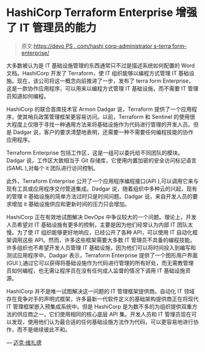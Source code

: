 # HashiCorp Terraform Enterprise 增强了 IT 管理员的能力

> 原文:[https://devo PS . com/hashi corp-administrator s-terra form-enterprise/](https://devops.com/hashicorp-administrators-terraform-enterprise/)

大多数被认为是 IT 基础设施管理的东西通常只不过是描述系统如何配置的 Word 文档。HashiCorp 开发了 Terraform，使 IT 组织能够以编程方式管理 IT 基础设施。现在，该公司将这一概念向前推进了一步，发布了 terra form Enterprise，这是一款协作应用程序，可以用来以编程方式管理 IT 基础设施，而不需要 IT 管理员知道如何编程。

HashiCorp 的联合首席技术官 Armon Dadgar 说，Terraform 提供了一个应用程序，使其哨兵政策管理框架更容易访问。以前，Terraform 和 Sentinel 的使用很大程度上仅限于寻找一种通用方法来将基础设施作为代码进行管理的开发人员。但是 Dadgar 说，客户的要求清楚地表明，还需要一种不需要任何编程技能的协作应用程序。

Terraform Enterprise 包括工作区，这是一组可以委托给不同团队的模块。Dadgar 说，工作区大致相当于 Git 存储库，它使用内置加密的安全访问标记语言(SAML ),对每个 it 团队进行访问控制。

此外，Terraform Enterprise 公开了一个应用程序编程接口(API ),可以调用它来与现有工具或应用程序交付管道集成。Dadgar 说，随着组织中多种云的兴起，现有的管理 it 基础设施的简单方法过时只是时间问题。Dadgar 说，来自开发人员的要求增加 it 基础设施供应和更新时间的压力只会增加。

HashiCorp 正在有效地试图解决 DevOps 中争议较大的一个问题。理论上，开发人员希望对 IT 基础设施有更多的控制，主要是因为他们经常认为内部 IT 团队太慢。为了使 IT 组织能够更好地响应，已经公开了各种 API，可以使用 IT 自动化框架调用这些 API。然而，许多这些框架需要大多数 IT 管理员不具备的编程技能。许多组织也不希望开发人员管理 IT 基础设施，因为他们可以将时间投入到编写和测试应用程序中。Dadgar 表示，Terraform Enterprise 提供了一个图形用户界面(GUI ),通过它可以获得将基础设施作为代码进行管理的所有好处，而无需教管理员如何编程，也无需让程序员在没有任何成人监督的情况下调用 IT 基础设施资源。

HashiCorp 并不是唯一试图解决这一问题的 IT 管理框架提供商。自动化 IT 领域存在竞争对手的声明式框架，许多最新一代软件定义的基础架构提供商正在将现代 IT 管理框架嵌入预集成系统中。但是 HashiCorp 是为数不多的为组织提供双重方法的供应商之一，它们使用相同的核心底层 API 集。开发人员和 IT 管理员现在可以发现，使用他们认为最合适的任何基础设施方法作为代码，可以更容易地进行协作，而不是继续彼此不和。

— [迈克·维扎德](https://devops.com/author/mike-vizard/)